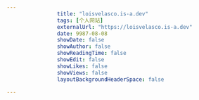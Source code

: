 ---
                title: "loisvelasco.is-a.dev"
                tags: [个人网站]
                externalUrl: "https://loisvelasco.is-a.dev"
                date: 9987-08-08
                showDate: false
                showAuthor: false
                showReadingTime: false
                showEdit: false
                showLikes: false
                showViews: false
                layoutBackgroundHeaderSpace: false
                ---

